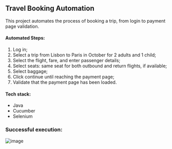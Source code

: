 ## Travel Booking Automation

This project automates the process of booking a trip, from login to payment page validation.

#### Automated Steps:

1. Log in;
2. Select a trip from Lisbon to Paris in October for 2 adults and 1 child;
3. Select the flight, fare, and enter passenger details;
4. Select seats: same seat for both outbound and return flights, if available;
5. Select baggage;
6. Click continue until reaching the payment page;
7. Validate that the payment page has been loaded.

#### Tech stack:

- Java
- Cucumber
- Selenium

### Successful execution:
![image](https://github.com/user-attachments/assets/645b9df9-2a3a-45f2-b34b-bc23d3b888d2)


